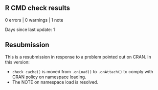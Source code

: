 ## R CMD check results

0 errors | 0 warnings | 1 note

Days since last update: 1

## Resubmission

This is a resubmission in response to a problem pointed out on CRAN.
In this version:

* `check_cache()` is moved from `.onLoad()` to `.onAttach()` to comply with
  CRAN policy on namespace loading.
* The NOTE on namespace load is resolved.

